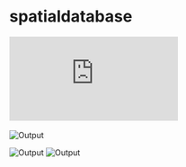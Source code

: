 # spatialdatabase

![Project Details and Report](https://github.com/mukeshkdangi/spatialdatabase/blob/master/Report_Mukesh_Dangi_HW3.pdf)

![Output](https://github.com/mukeshkdangi/spatialdatabase/blob/master/Screen%20Shot%202018-06-17%20at%2011.58.51%20PM.png)

![Output](https://github.com/mukeshkdangi/spatialdatabase/blob/master/Screen%20Shot%202018-06-18%20at%2010.58.48%20PM.png)
![Output](https://github.com/mukeshkdangi/spatialdatabase/blob/master/Screen%20Shot%202018-06-18%20at%2011.52.08%20PM.png)




